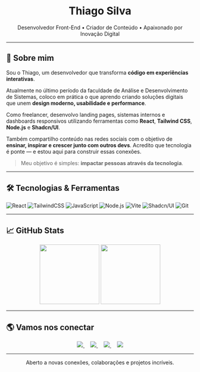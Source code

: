 <h1 align="center">Thiago Silva</h1>

<p align="center">
  Desenvolvedor Front-End • Criador de Conteúdo • Apaixonado por Inovação Digital
</p>

---

## 🧠 Sobre mim

Sou o Thiago, um desenvolvedor que transforma **código em experiências interativas**.

Atualmente no último período da faculdade de Análise e Desenvolvimento de Sistemas, coloco em prática o que aprendo criando soluções digitais que unem **design moderno, usabilidade e performance**.

Como freelancer, desenvolvo landing pages, sistemas internos e dashboards responsivos utilizando ferramentas como **React**, **Tailwind CSS**, **Node.js** e **Shadcn/UI**.

Também compartilho conteúdo nas redes sociais com o objetivo de **ensinar, inspirar e crescer junto com outros devs**. Acredito que tecnologia é ponte — e estou aqui para construir essas conexões.

> Meu objetivo é simples: **impactar pessoas através da tecnologia**.

---

## 🛠️ Tecnologias & Ferramentas

![React](https://img.shields.io/badge/-React-20232A?style=flat&logo=react)
![TailwindCSS](https://img.shields.io/badge/-Tailwind-0EA5E9?style=flat&logo=tailwindcss&logoColor=white)
![JavaScript](https://img.shields.io/badge/-JavaScript-F7DF1E?style=flat&logo=javascript&logoColor=black)
![Node.js](https://img.shields.io/badge/-Node.js-339933?style=flat&logo=nodedotjs&logoColor=white)
![Vite](https://img.shields.io/badge/-Vite-646CFF?style=flat&logo=vite&logoColor=white)
![Shadcn/UI](https://img.shields.io/badge/-Shadcn/UI-000000?style=flat&logo=vercel&logoColor=white)
![Git](https://img.shields.io/badge/-Git-F05032?style=flat&logo=git&logoColor=white)

---

## 📈 GitHub Stats

<p align="center">
  <img src="https://github-readme-stats.vercel.app/api?username=thiagosilva&show_icons=true&theme=radical" height="160"/>
  <img src="https://github-readme-stats.vercel.app/api/top-langs/?username=thiagosilva&layout=compact&theme=radical" height="160"/>
</p>

---

## 🌎 Vamos nos conectar

<p align="center">
  <a href="https://thiagosilva-alpha.vercel.app/" target="_blank">
    <img src="https://img.shields.io/badge/-Portfólio-000?style=for-the-badge&logo=vercel&logoColor=white"/>
  </a>
  &nbsp;&nbsp;&nbsp;
  <a href="https://www.linkedin.com/in/thiagosilva-dev" target="_blank">
    <img src="https://img.shields.io/badge/-LinkedIn-0077B5?style=for-the-badge&logo=linkedin&logoColor=white"/>
  </a>
  &nbsp;&nbsp;&nbsp;
  <a href="https://instagram.com/thiagosilva.dev" target="_blank">
    <img src="https://img.shields.io/badge/-Instagram-E4405F?style=for-the-badge&logo=instagram&logoColor=white"/>
  </a>
  &nbsp;&nbsp;&nbsp;
  <a href="https://tiktok.com/@thiagosilva.dev" target="_blank">
    <img src="https://img.shields.io/badge/-TikTok-000000?style=for-the-badge&logo=tiktok&logoColor=white"/>
  </a>
</p>

---

<p align="center">
  Aberto a novas conexões, colaborações e projetos incríveis.
</p>

